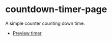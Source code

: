 # countdown-timer-page

A simple counter counting down time.

 - [Preview timer](https://jwolvers.github.io/workday-countdown-timer-page/timer)
